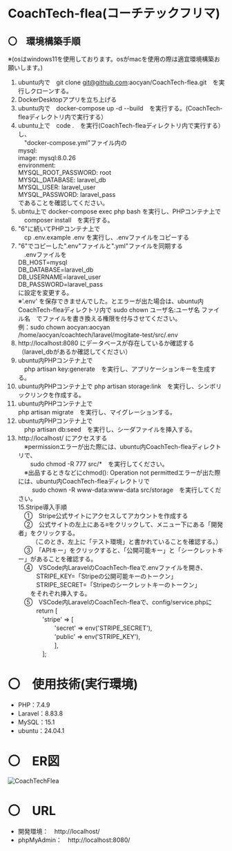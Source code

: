 # CoachTech-flea(コーチテックフリマ)
## 〇　環境構築手順  
※(osはwindows11を使用しております。osがmacを使用の際は適宜環境構築お願いします。)
1. ubuntu内で　git clone git@github.com:aocyan/CoachTech-flea.git　を実行しクローンする。
2. DockerDesktopアプリを立ち上げる
3. ubuntu内で　docker-compose up -d --build　を実行する。(CoachTech-fleaディレクトリ内で実行する）
4. ubuntu上で　code .　を実行(CoachTech-fleaディレクトリ内で実行する）し、  
　"docker-compose.yml"ファイル内の  
    mysql:  
        image: mysql:8.0.26  
        environment:  
            MYSQL_ROOT_PASSWORD: root  
            MYSQL_DATABASE: laravel_db  
            MYSQL_USER: laravel_user  
            MYSQL_PASSWORD: laravel_pass  
であることを確認してください。
6. ubntu上で docker-compose exec php bash を実行し、PHPコンテナ上で  
　composer install　を実行する。
7. "6"に続いてPHPコンテナ上で  
　cp .env.example .env を実行し、.envファイルをコピーする
8. "6"でコピーした".env"ファイルと".yml"ファイルを同期する  
　.envファイルを  
     DB_HOST=mysql  
     DB_DATABASE=laravel_db  
     DB_USERNAME=laravel_user  
     DB_PASSWORD=laravel_pass  
 に設定を変更する。  
 ※'.env' を保存できませんでした。とエラーが出た場合は、ubuntu内CoachTech-fleaディレクトリ内で
   sudo chown ユーザ名:ユーザ名 ファイル名　でファイルを書き換える権限を付与させてください。  
   例：sudo chown aocyan:aocyan /home/aocyan/coachtech/laravel/mogitate-test/src/.env
9. http://localhost:8080 にデータベースが存在しているか確認する（laravel_dbがあるか確認してください）
10. ubuntu内PHPコンテナ上で  
　php artisan key:generate　を実行し、アプリケーションキーを生成する。
11. ubuntu内PHPコンテナ上で
  php artisan storage:link　を実行し、シンボリックリンクを作成する。   
12. ubuntu内PHPコンテナ上で  
  php artisan migrate　を実行し、マイグレーションする。
13. ubuntu内PHPコンテナ上で  
　php artisan db:seed　を実行し、シーダファイルを挿入する。
14. http://localhost/ にアクセスする  
　※permissionエラーが出た際には、ubuntu内CoachTech-fleaディレクトリで、  
 　　sudo chmod -R 777 src/*　を実行してください。  
　※出品するときなどにchmod(): Operation not permittedエラーが出た際には、ubuntu内CoachTech-fleaディレクトリで  
　　 sudo chown -R www-data:www-data src/storage　を実行してください。  
15.Stripe導入手順  
　①　Stripe公式サイトにアクセスしてアカウントを作成する  
　②　公式サイトの左上にある≡をクリックして、メニュー下にある「開発者」をクリックする。  
　　 （このとき、左上に「テスト環境」と書かれていることを確認する。）  
　③　「APIキー」をクリックすると、「公開可能キー」と「シークレットキー」があることを確認する。  
　④　VSCode内LaravelのCoachTech-fleaで.envファイルを開き、  
　　　STRIPE_KEY=「Stripeの公開可能キーのトークン」  
　　　STRIPE_SECRET=「Stripeのシークレットキーのトークン」  
　　をそれぞれ挿入する。  
　⑤　VSCode内LaravelのCoachTech-fleaで、config/service.phpに  
　　　return [  
　　　　'stripe' => [  
    　　　　　　'secret' => env('STRIPE_SECRET'),  
    　　　　　　'public' => env('STRIPE_KEY'),  
    　　　　　　],  
    　　　　];  
    
    

# 〇　使用技術(実行環境)
* PHP：7.4.9
* Laravel：8.83.8
* MySQL：15.1
* ubuntu：24.04.1

# 〇　ER図
![CoachTechFlea](https://github.com/user-attachments/assets/7ac2e99f-c135-4bd4-949a-9c8e83701162)


# 〇　URL
* 開発環境：　http://localhost/
* phpMyAdmin：　http://localhost:8080/
